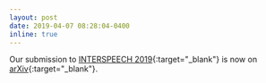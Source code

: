```yaml
---
layout: post
date: 2019-04-07 08:28:04-0400
inline: true
---
```


Our submission to [INTERSPEECH 2019](https://www.interspeech2019.org/){:target="\_blank"} is now on [arXiv](https://arxiv.org/abs/1811.01174){:target="\_blank"}.
